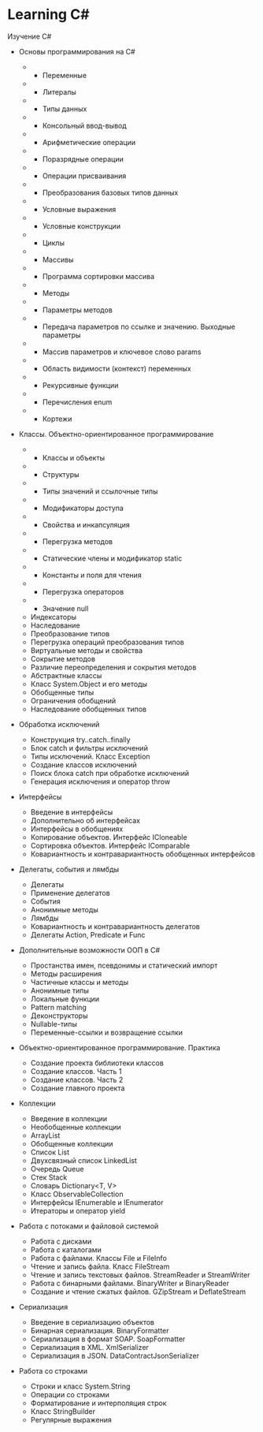 # Learning C#
Изучение C#
+ Основы программирования на C#
  * + Переменные
  * + Литералы
  * + Типы данных
  * + Консольный ввод-вывод
  * + Арифметические операции
  * + Поразрядные операции
  * + Операции присваивания
  * + Преобразования базовых типов данных
  * + Условные выражения
  * + Условные конструкции
  * + Циклы
  * + Массивы
  * + Программа сортировки массива
  * + Методы
  * + Параметры методов
  * + Передача параметров по ссылке и значению. Выходные параметры
  * + Массив параметров и ключевое слово params
  * + Область видимости (контекст) переменных
  * + Рекурсивные функции
  * + Перечисления enum
  * + Кортежи

+ Классы. Объектно-ориентированное программирование
  * + Классы и объекты
  * + Структуры
  * + Типы значений и ссылочные типы
  * + Модификаторы доступа
  * + Свойства и инкапсуляция
  * + Перегрузка методов
  * + Статические члены и модификатор static
  * + Константы и поля для чтения
  * + Перегрузка операторов
  * + Значение null
  * Индексаторы
  * Наследование
  * Преобразование типов
  * Перегрузка операций преобразования типов
  * Виртуальные методы и свойства
  * Сокрытие методов
  * Различие переопределения и сокрытия методов
  * Абстрактные классы
  * Класс System.Object и его методы
  * Обобщенные типы
  * Ограничения обобщений
  * Наследование обобщенных типов

+ Обработка исключений
  * Конструкция try..catch..finally
  * Блок catch и фильтры исключений
  * Типы исключений. Класс Exception
  * Создание классов исключений
  * Поиск блока catch при обработке исключений
  * Генерация исключения и оператор throw
  
+ Интерфейсы
  * Введение в интерфейсы
  * Дополнительно об интерфейсах
  * Интерфейсы в обобщениях
  * Копирование объектов. Интерфейс ICloneable
  * Сортировка объектов. Интерфейс IComparable
  * Ковариантность и контравариантность обобщенных интерфейсов
  
+ Делегаты, события и лямбды
  * Делегаты
  * Применение делегатов
  * События
  * Анонимные методы
  * Лямбды
  * Ковариантность и контравариантность делегатов
  * Делегаты Action, Predicate и Func
  
+ Дополнительные возможности ООП в C#
  * Простанства имен, псевдонимы и статический импорт
  * Методы расширения
  * Частичные классы и методы
  * Анонимные типы
  * Локальные функции
  * Pattern matching
  * Деконструкторы
  * Nullable-типы
  * Переменные-ссылки и возвращение ссылки
  
+ Объектно-ориентированное программирование. Практика
  * Создание проекта библиотеки классов
  * Создание классов. Часть 1
  * Создание классов. Часть 2
  * Создание главного проекта
  
+ Коллекции
  * Введение в коллекции
  * Необобщенные коллекции
  * ArrayList
  * Обобщенные коллекции
  * Список List<T>
  * Двухсвязный список LinkedList<T>
  * Очередь Queue<T>
  * Стек Stack<T>
  * Словарь Dictionary<T, V>
  * Класс ObservableCollection
  * Интерфейсы IEnumerable и IEnumerator
  * Итераторы и оператор yield
  
+ Работа с потоками и файловой системой
  * Работа с дисками
  * Работа с каталогами
  * Работа с файлами. Классы File и FileInfo
  * Чтение и запись файла. Класс FileStream
  * Чтение и запись текстовых файлов. StreamReader и StreamWriter
  * Работа с бинарными файлами. BinaryWriter и BinaryReader
  * Создание и чтение сжатых файлов. GZipStream и DeflateStream
  
+ Сериализация
  * Введение в сериализацию объектов
  * Бинарная сериализация. BinaryFormatter
  * Сериализация в формат SOAP. SoapFormatter
  * Сериализация в XML. XmlSerializer
  * Сериализация в JSON. DataContractJsonSerializer
  
+ Работа со строками
  * Строки и класс System.String
  * Операции со строками
  * Форматирование и интерполяция строк
  * Класс StringBuilder
  * Регулярные выражения
